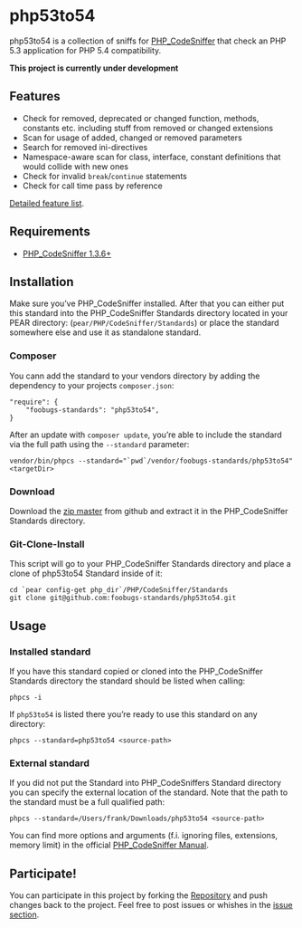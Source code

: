 php53to54
===============================================================================
php53to54 is a collection of sniffs for [PHP_CodeSniffer](http://pear.php.net/PHP_CodeSniffer) that check an PHP 5.3 application for PHP 5.4 compatibility.

**This project is currently under development**
 
 Features
--------

* Check for removed, deprecated or changed function, methods, constants etc. including stuff from removed or changed extensions
* Scan for usage of added, changed or removed parameters
* Search for removed ini-directives
* Namespace-aware scan for class, interface, constant definitions that would collide with new ones
* Check for invalid `break`/`continue` statements
* Check for call time pass by reference

[Detailed feature list](FEATURES.md).

Requirements
------------

* [PHP_CodeSniffer 1.3.6+](http://pear.php.net/PHP_CodeSniffer)

Installation
------------

Make sure you’ve PHP_CodeSniffer installed. After that you can either put this standard into the PHP_CodeSniffer Standards directory located in your PEAR directory: (`pear/PHP/CodeSniffer/Standards`) or place the standard somewhere else and use it as standalone standard.

### Composer

You cann add the standard to your vendors directory by adding the dependency to your projects `composer.json`:

	"require": {
    	"foobugs-standards": "php53to54",
	}

After an update with `composer update`, you’re able to include the standard via the full path using the `--standard` parameter:

	vendor/bin/phpcs --standard="`pwd`/vendor/foobugs-standards/php53to54" <targetDir>

### Download
	
Download the [zip master](https://github.com/foobugs-standards/php53to54/archive/master.zip) from github and extract it in the PHP_CodeSniffer Standards directory.

### Git-Clone-Install

This script will go to your PHP_CodeSniffer Standards directory and place
a clone of php53to54 Standard inside of it:

	cd `pear config-get php_dir`/PHP/CodeSniffer/Standards
	git clone git@github.com:foobugs-standards/php53to54.git

Usage
-----

### Installed standard

If you have this standard copied or cloned into the PHP_CodeSniffer Standards directory the standard should be listed when calling:

	phpcs -i

If `php53to54` is listed there you’re ready to use this standard on any directory:

	phpcs --standard=php53to54 <source-path>

### External standard
	
If you did not put the Standard into PHP_CodeSniffers Standard directory you can specify the external location of the standard. Note that the path to the standard must be a full qualified path:

	phpcs --standard=/Users/frank/Downloads/php53to54 <source-path>

You can find more options and arguments (f.i. ignoring files, extensions, memory limit) in the official [PHP_CodeSniffer Manual](http://pear.php.net/manual/en/package.php.php-codesniffer.php).


Participate!
------------
You can participate in this project by forking the [Repository](https://github.com/foobugs-standards/php53to54/) and push changes back to the project. Feel free to post issues or whishes in the [issue section](https://github.com/foobugs-standards/php53to54/issues).

